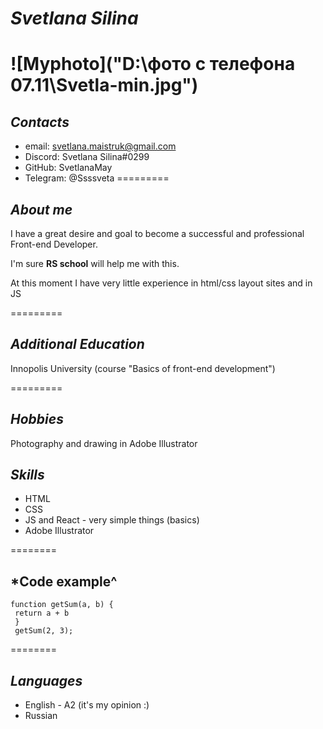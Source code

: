 # ***Svetlana Silina***
![Myphoto]("D:\фото с телефона 07.11\Svetla-min.jpg")
==========
## *Contacts* 
* email: svetlana.maistruk@gmail.com
* Discord: Svetlana Silina#0299
* GitHub: SvetlanaMay
* Telegram: @Ssssveta
=========

## *About me*
I have a great desire and goal to become a successful and professional Front-end Developer.


I'm sure **RS school** will help me with this.


At this moment I have very little experience in html/css layout sites and in JS

=========
## *Additional Education*
Innopolis University (course "Basics of front-end development")

=========
## *Hobbies*
Photography and drawing in Adobe Illustrator

## *Skills*
* HTML
* CSS
* JS and React  - very simple things (basics)
* Adobe Illustrator

========

## *Code example^
```
function getSum(a, b) {
 return a + b
 }
 getSum(2, 3);
 ```
 ========
## *Languages*
* English  - A2 (it's my opinion :)
* Russian


 












